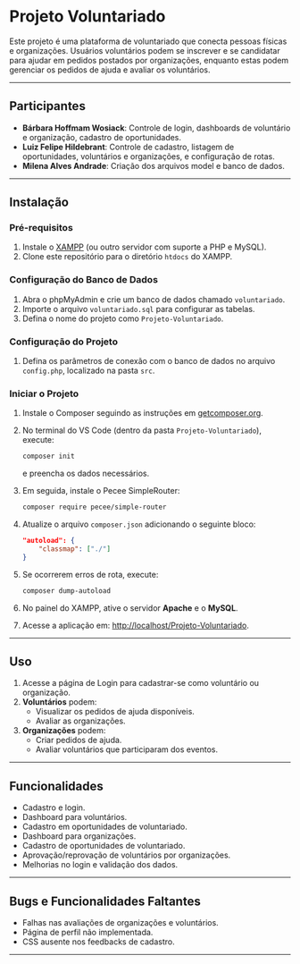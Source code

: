 # Projeto Voluntariado

Este projeto é uma plataforma de voluntariado que conecta pessoas físicas e organizações. Usuários voluntários podem se inscrever e se candidatar para ajudar em pedidos postados por organizações, enquanto estas podem gerenciar os pedidos de ajuda e avaliar os voluntários.

---

## **Participantes**

- **Bárbara Hoffmam Wosiack**: Controle de login, dashboards de voluntário e organização, cadastro de oportunidades.
- **Luiz Felipe Hildebrant**: Controle de cadastro, listagem de oportunidades, voluntários e organizações, e configuração de rotas.
- **Milena Alves Andrade**: Criação dos arquivos model e banco de dados.

---

## **Instalação**

### **Pré-requisitos**

1. Instale o [XAMPP](https://www.apachefriends.org/) (ou outro servidor com suporte a PHP e MySQL).
2. Clone este repositório para o diretório `htdocs` do XAMPP.

### **Configuração do Banco de Dados**

1. Abra o phpMyAdmin e crie um banco de dados chamado `voluntariado`.
2. Importe o arquivo `voluntariado.sql` para configurar as tabelas.
3. Defina o nome do projeto como `Projeto-Voluntariado`.

### **Configuração do Projeto**

1. Defina os parâmetros de conexão com o banco de dados no arquivo `config.php`, localizado na pasta `src`.

### **Iniciar o Projeto**

1. Instale o Composer seguindo as instruções em [getcomposer.org](https://getcomposer.org/).
2. No terminal do VS Code (dentro da pasta `Projeto-Voluntariado`), execute:
   ```bash
   composer init
   ```
   e preencha os dados necessários.

3. Em seguida, instale o Pecee SimpleRouter:
   ```bash
   composer require pecee/simple-router
   ```

4. Atualize o arquivo `composer.json` adicionando o seguinte bloco:
   ```json
   "autoload": {
       "classmap": ["./"]
   }
   ```

5. Se ocorrerem erros de rota, execute:
   ```bash
   composer dump-autoload
   ```

6. No painel do XAMPP, ative o servidor **Apache** e o **MySQL**.
7. Acesse a aplicação em: [http://localhost/Projeto-Voluntariado](http://localhost/Projeto-Voluntariado).

---

## **Uso**

1. Acesse a página de Login para cadastrar-se como voluntário ou organização.
2. **Voluntários** podem:
   - Visualizar os pedidos de ajuda disponíveis.
   - Avaliar as organizações.
3. **Organizações** podem:
   - Criar pedidos de ajuda.
   - Avaliar voluntários que participaram dos eventos.

---

## **Funcionalidades**

- Cadastro e login.
- Dashboard para voluntários.
- Cadastro em oportunidades de voluntariado.
- Dashboard para organizações.
- Cadastro de oportunidades de voluntariado.
- Aprovação/reprovação de voluntários por organizações.
- Melhorias no login e validação dos dados.

---

## **Bugs e Funcionalidades Faltantes**

- Falhas nas avaliações de organizações e voluntários.
- Página de perfil não implementada.
- CSS ausente nos feedbacks de cadastro.

---
